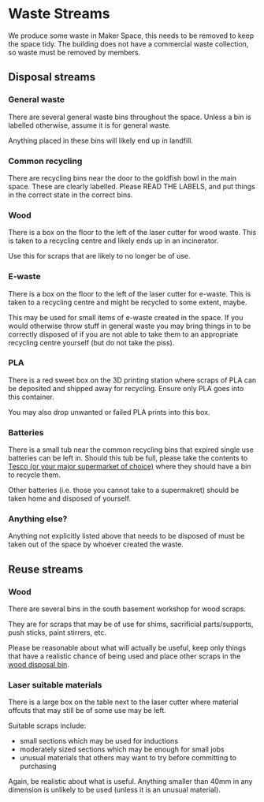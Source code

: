 # Waste Streams

We produce some waste in Maker Space, this needs to be removed to keep the space tidy.
The building does not have a commercial waste collection, so waste must be removed by members.

## Disposal streams

### General waste

There are several general waste bins throughout the space.
Unless a bin is labelled otherwise, assume it is for general waste.

Anything placed in these bins will likely end up in landfill.

### Common recycling

There are recycling bins near the door to the goldfish bowl in the main space.
These are clearly labelled.
Please READ THE LABELS, and put things in the correct state in the correct bins.

### Wood

There is a box on the floor to the left of the laser cutter for wood waste.
This is taken to a recycling centre and likely ends up in an incinerator.

Use this for scraps that are likely to no longer be of use.

### E-waste

There is a box on the floor to the left of the laser cutter for e-waste.
This is taken to a recycling centre and might be recycled to some extent, maybe.

This may be used for small items of e-waste created in the space.
If you would otherwise throw stuff in general waste you may bring things in to be correctly disposed of if you are not able to take them to an appropriate recycling centre yourself (but do not take the piss).

### PLA

There is a red sweet box on the 3D printing station where scraps of PLA can be deposited and shipped away for recycling.
Ensure only PLA goes into this container.

You may also drop unwanted or failed PLA prints into this box.

### Batteries

There is a small tub near the common recycling bins that expired single use batteries can be left in.
Should this tub be full, please take the contents to [Tesco (or your major supermarket of choice)](https://www.gov.uk/guidance/consumer-products-recycling-batteries-and-electrical-waste) where they should have a bin to recycle them.

Other batteries (i.e. those you cannot take to a supermakret) should be taken home and disposed of yourself.

### Anything else?

Anything not explicitly listed above that needs to be disposed of must be taken out of the space by whoever created the waste.

## Reuse streams

### Wood

There are several bins in the south basement workshop for wood scraps.

They are for scraps that may be of use for shims, sacrificial parts/supports, push sticks, paint stirrers, etc.

Please be reasonable about what will actually be useful, keep only things that have a realistic chance of being used and place other scraps in the [wood disposal bin](#wood).

### Laser suitable materials

There is a large box on the table next to the laser cutter where material offcuts that may still be of some use may be left.

Suitable scraps include:

- small sections which may be used for inductions
- moderately sized sections which may be enough for small jobs
- unusual materials that others may want to try before committing to purchasing

Again, be realistic about what is useful.
Anything smaller than 40mm in any dimension is unlikely to be used (unless it is an unusual material).
